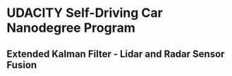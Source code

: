 # UDACITY Self-Driving Car Nanodegree Program
## Extended Kalman Filter - Lidar and Radar Sensor Fusion
